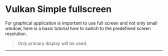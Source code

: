 # Vulkan Simple fullscreen

For graphical application is important to use full screen and not only small window, here is a basic tutorial how to switch to the predefined screen resolution.

> Only primary display will be used.

---

